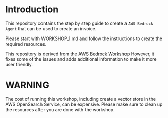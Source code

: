 # Introduction

This repository contains the step by step guide to create a `AWS Bedrock Agent` that can be used to create an invoice.

Please start with WORKSHOP_1.md and follow the instructions to create the required resources.

This repository is derived from the [AWS Bedrock Workshop](https://catalog.us-east-1.prod.workshops.aws/workshops/180cd73a-ccaf-4ade-9e5d-cf964c637638/en-US/0-0-introduction)
However, it fixes some of the issues and adds additional information to make it more user friendly.

# WARNING

The cost of running this workshop, including create a vector store in the AWS OpenSearch Service, can be expensive. Please make sure to clean up the resources after you are done with the workshop.
